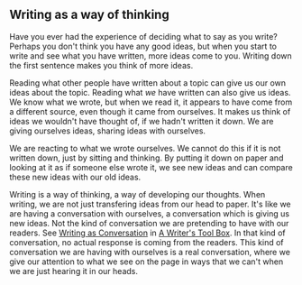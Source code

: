 ## Writing as a way of thinking

Have you ever had the experience of deciding what to say as you write? Perhaps you don't think you have any good ideas, but when you start to write and see what you have written, more ideas come to you. Writing down the first sentence makes you think of more ideas.

Reading what other people have written about a topic can give us our own ideas about the topic. Reading what *we* have written can also give us ideas. We know what we wrote, but when we read it, it appears to have come from a different source, even though it came from ourselves. It makes us think of ideas we wouldn't have thought of, if we hadn't written it down. We are giving ourselves ideas, sharing ideas with ourselves.

We are reacting to what we wrote ourselves. We cannot do this if it is not written down, just by sitting and thinking. By putting it down on paper and looking at it as if someone else wrote it, we see new ideas and can compare these new ideas with our old ideas.

Writing is a way of thinking, a way of developing our thoughts. When writing, we are not just transfering ideas from our head to paper. It's like we are having a conversation with ourselves, a conversation which is giving us new ideas. Not the kind of conversation we are pretending to have with our readers. See [Writing as Conversation](#writing-as-conversation) in [A Writer's Tool Box](#a-writers-toolbox). In that kind of conversation, no actual response is coming from the readers. This kind of conversation we are having with ourselves is a real conversation, where we give our attention to what we see on the page in ways that we can't when we are just hearing it in our heads.



